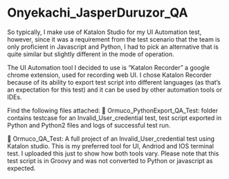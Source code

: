 # Onyekachi_JasperDuruzor_QA

So typically, I make use of Katalon Studio for my UI Automation test, however, since it was a requirement from the test scenario that the team is only proficient in Javascript and Python, I had to pick an alternative that is quite similar but slightly different in the mode of operation.

The UI Automation tool I decided to use is “Katalon Recorder” a google chrome extension, used for recording web UI. I chose Katalon Recorder because of its ability to export test script into different languages (as that’s an expectation for this test) and it can be used by other automation tools or IDEs.

Find the following files attached:
	Ormuco_PythonExport_QA_Test: folder contains testcase for an Invalid_User_credential test, test script exported in Python and Python2 files and logs of successful test run.

	Ormuco_QA_Test: A full project of an Invalid_User_credential test using Katalon studio. This is my preferred tool for UI, Andriod and IOS terminal test. I uploaded this just to show how both tools vary. Please note that this test script is in Groovy and was not converted to Python or javascript as expected.

